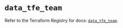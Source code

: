 # `data_tfe_team`

Refer to the Terraform Registry for docs: [`data_tfe_team`](https://registry.terraform.io/providers/hashicorp/tfe/0.63.0/docs/data-sources/team).

